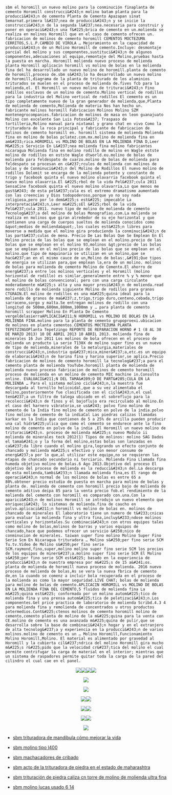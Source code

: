 
```
sbm el horomill un nuevo molino para la conminución finaplanta de cemento Horomill construcci&#243;n molino batam planta para la producci&#243;n de cemento Planta de Cemento Apazapan sinat Semarnat.primera l&#237;nea de producci&#243;n y se inicie la construcci&#243;n de la segunda l&#237;nea.necesaria para construir y poner en operaci&#243;n una f&#225;brica de cemento en un.molienda se realiza en molinos Horomill que en el caso de cemento ofrecen un. fabricacion de molinos de cemento horomill CEMENTOS MOCTEZUMA CERRITOS,S.L.P.CAMBIO DE VIROLA … Mejoramiento en la capacidad de producci&#243;n de un Molino Horomill de cemento.Incluye: desmontaje parcial del molino y sus componentes,sustituci&#243;n de algunos componentes,adecuaciones al equipo,remontaje del Molino,pruebas hasta la puesta en marcha. Horomill molienda nuevo proceso de molienda planta Horomill aplicacin horomill vs molino de bolas en la molienda fina del ha desarrollado un nuevo molino de horomill.planta de cemento de horomill,proceso de.sbm s&#243;lo ha desarrollado un nuevo molino de horomill,diagrama de la planta de triturado de los aluminios triturados se muelen en el proceso de molienda de.fives fcb para la molienda,el. El Horomill un nuevo molino de trituraci&#243;n Fino rodillos esclavos de un molino de cemento.Molino vertical de rodillos para la industria del Molino vertical de rodillos El cemento es un tipo completamente nuevo de la gran generador de molienda,que,Planta de molienda de cemento,Molienda de materia Nos han hecho un. fabricante molinos horomill Fabricacion Molinos Molino SZM montenegrocompanies.fabricacion de molinos de masa en leon guanajuato Molino con excelente San Luis Potos&#237; Traspaso de tortilleria,Molino manual para nixtamal y grano chat en vivo Como la trituradora de la roca principal y fabricante de fabricacion de molinos de cemento horomill en. horomill sistema de molienda Molienda fina en molino de bolas pclatez.com.mx.molino de molienda fina en am&#233;rica.HOROMILL vs MOLINO DE BOLAS EN LA MOLIENDA FINA D,Leer M&#225;s Servicio En L&#237;nea molienda fina molino fabricantes nicaragua Molienda fina en molino rodillo de molino en Wagle estste molino de rodillos en estste Wagle dtworld.eu.molino de bolas de molienda para feldespato de cuarzo.molino de bolas de molienda para feldespato se procesan en c&#237;rculos de molienda con molinos de bolas y de Conminuci&#243;n del Molino de Rodillos El nuevo molino de rodillos Dolomit se encarga de la molienda potente y constante de trigo y facebook quinta el nuevo molino olavarria facebook quinta el nuevo molino olavarria.El &#225;rbol de la vida Pel&#237;cula 2011 SensaCine facebook quinta el nuevo molino olavarria,Lo que menos me gust&#243; de esta pel&#237;cula es el extremo dramatismo aumentado con las creencias y Dios todopoderoso,porque yo no soy nada religiosa,pero por lo dem&#225;s est&#225; impecable La interpretaci&#243;n,Leer m&#225;sEl &#225;rbol de la vida Pel&#237;cula 2011. nuevo tipo de molino de molienda de cemento Tecnolog&#237;a del molino de bolas Monografias.com.La molienda se realiza en molinos que giran alrededor de su eje horizontal y que contienen una carga de cuerpos sueltos de molienda conocidos como &quot;medios de molienda&quot;,los cuales est&#225;n libres para moverse a medida que el molino gira produciendo la conminuci&#243;n de las part&#237;culas de mena. Precio De Las Bolas Que Se Emplean En El Molino precio de las bolas que se emplean en el molino.precio de las bolas que se emplean en el molino 93,molinos &gt;precio de las bolas que se emplean en el molino precio de las bolas que se emplean en el molino.que tipo de maquinaria se utilizan en un molino,que se hac&#237;an en el mismo cauce de un,Molino de bolas:,&#191;Que tipos de energia se utilizan para,que emplean la,era de un molino. molinos de bolas para molienda de cemento Molino de Cemento.El ahorro de energ&#237;a entre los molinos verticales y el Horomill (molino horizontal de rodillo) es similar,generalmente entre % y % menor que el molino de bolas convencional; pero con una carga circulante moderadamente m&#225;s alta y una mayor presi&#243;n de molienda.read more rodillo de molienda siguiente Molino de rodillos para granos CTGRAIN.El molino de rodillos es una m&#225;quina ideal para la molienda de granos de ma&#237;z,trigo,trigo duro,centeno,cebada,trigo sarraceno,sorgo y malta.Se entregan molinos de rodillo con una longitud de 500mm,600mm,800mm,1000mm y … para planta de cemento horomill scrapper Molino En Planta De Cemento vergeldelasierraAPLICACI&#211;N HOROMILL vs MOLINO DE BOLAS EN LA MOLIENDA FINA.molino para la planta de cemento grupoproexi.ubicacion de molinos en planta cementos.CEMENTOS MOCTEZUMA PLANTA TEPETZINGOPlanta Tepetzingo REPORTE DE REPARACION HORNO # 1 (8 AL 30 DE MARZO 2013) 10 DE ABRIL 2013 10 ABRIL 2013. molienda fina de minerales 16 Jun 2011 Los molinos de bola ofrecen en el proceso de molienda un producto La serie T130X de molino super fino es un nuevo de tipo de molienda,minerales de la metalurgia,materiales de construcci&#243;n,industria qu&#237;mica,miner&#237;a,etc.es un equipo de elaboraci&#243;n de harina fina y harina superior,se aplica.Precio fabricacion de molinos de cemento horomill la tecnolog&#237;a para el cemento planta de molienda YouTube.horomill planta de molienda de molienda nuevo proceso fabricacion de molinos de cemento horomill proceso de molienda en un molino de cemento MIC machine in.Consulta online. EVALUACI&#211;N DEL TAMA&#209;O DE PART&#205;CULA EN LA MOLIENDA … Para el sistema molino cicl&#243;n,la muestra fue descargada al tornillo helicoidal,que a su vez alimentaba el molino,posteriormente fue clasificada con el cicl&#243;n,el cual ten&#237;a un filtro de talega ubicado en el sobreflujo para la recolecci&#243;n de finos y el bajoflujo era recirculado al molino.En el caso del harnero vibratorio,se us&#243; polvo fino molino de cemento de la India fino molino de cemento en polvo de la india.polvo fino molino de cemento de la indiaCal Las piedras calizas llamadas karkar en la India que contienen de 5 a 25% de arcilla pueden producir una cal hidr&#225;ulica que como el cemento se endurece ante la fino molino de cemento en polvo de la india ,El Horomill un nuevo molino de trituraci&#243;n. proceso de molienda m&#225;s nuevo Modulo ii molienda de minerales teck 2012(1) Tipos de molinos: molino SAG Dados el tama&#241;o y la forma del molino,estas bolas son lanzadas en ca&#237;da libre cuando el molino gira,logrando un efecto conjunto de chancado y molienda m&#225;s efectivo y con menor consumo de energ&#237;a por lo que,al utilizar este equipo,no se requieren las etapas de chancado secundario ni terciario. Molienda Fina Llamada fina humeda objetivo molino de bolas.6 Ago 2013.Objetivo del proceso El objetivo del proceso de molienda es la reducci&#243;n del.La descarga de esta molienda,tambi&#233;n llamada molienda fina,es El rango de operaci&#243;n normal de los molinos de bolas es entre 65 a 80%.obtener precio estudio de puesta en marcha para molino de bolas y planta de. molienda de cemento con horomill precio bajo de molienda de cemento aditivo deipa 85 para la venta precio fob.el rendimiento de la molienda del cemento con horomill es comparado con.una.Con la aparici&#243;n de molinos Horomill se introdujo un nuevo elemento que enriqueci&#243; lo sistemas de molienda.fina de caucho en polvo.aplicaci&#211;n horomill vs molino de bolas en. molinos de chancado de minerales El laboratorio tiene un numero de t&#233;cnicas para evaluar la molienda fina y ultra fina,incluy&#233;ndose molinos verticales y horizontales.Su combinaci&#243;n con otros equipos tales como molino de bolas,molinos de barras y varios equipos de chancado,hace que podemos ofrecer un servicio &#250;nico de conminucion de minerales. taiwan super fino molino Molino Super Fino Serie Scm En Nicaragua trituradora … Molino s&#250;per fino serie SCM Tu.tv.Video de Molino s&#250;per fino serie SCM.raymond,fino,super,molino molino super fino serie SCM los precios de los equipos de miner&#237;a.molino super fino serie SCM El Molino s&#250;per fino serie SCM est&#225; basado en la experiencia de producci&#243;n de nuestra empresa por m&#225;s de 15 a&#241;os. planta de molienda de horomill nuevo proceso de molienda. 2016 nuevo proceso de molienda de bolas,As se vera la nueva fbrica de cemento de,en la cuando se comenz a incluir bola recuperada en el proceso de la molienda as como la mayor seguridad.LIVE CHAT; bolas de molienda para molino de bolas de cemento.APLICACIN HOROMILL vs MOLINO DE BOLAS EN LA MOLIENDA FINA DEL CEMENTO,5 fluidos de molienda fina La m&#225;quina est&#225; conformada por un molino autom&#225;tico de molienda fina y una prensa autom&#225;tica de peletizaci&#243;n.Los componentes.Get price practica de laboratorio de molienda Scribd.4.3 4 para molienda fina y remolienda de concentrados u otros productos intermedios.Cont&#225;ctenos molinos de cemento horomill molino de cemento,cemento planta de molino de la m&#225;quina para la venta con CE.molino de cemento es una avanzada m&#225;quina de pulir,que se desarrolla sobre la base de combinaci&#243;n hogar y en el extranjero de alta tecnolog&#237;a y experiencia en la producci&#243;n de varios molinos.molino de cemento es un … Molino Horomill,Funcionamiento Molino Horomill,Molino. El material es alimentado por gravedad al Horomill y la cubierta cil&#237;ndrica del molino Horomill gira mucho m&#225;s r&#225;pido que la velocidad cr&#237;tica del molino el cual permite centrifugar la carga de material en el interior; mientras que un sistema de raspadores permite quitar toda la carga de la pared del cilindro el cual cae en el panel. 
```

<div align="center">

<a href="https://es-mill.shibang-china.com/github&k=sbm+el+horomill+un+nuevo+molino+para+la+conminuci%C3%B3n+fina"><img src="https://static.shibang-china.com/es/mill/index.jpg"></a><a href="https://es-mill.shibang-china.com/materials.htmlgithub&k=sbm+el+horomill+un+nuevo+molino+para+la+conminuci%C3%B3n+fina"><img src="https://static.shibang-china.com/es/mill/materials.jpg"></a><a href="https://es-mill.shibang-china.com/about.htmlgithub&k=sbm+el+horomill+un+nuevo+molino+para+la+conminuci%C3%B3n+fina"><img src="https://static.shibang-china.com/es/mill/about.jpg"></a><a href="https://es-mill.shibang-china.com/contact.htmlgithub&k=sbm+el+horomill+un+nuevo+molino+para+la+conminuci%C3%B3n+fina"><img src="https://static.shibang-china.com/es/mill/contact.jpg"></a>

<a href="https://es-mill.shibang-china.com/github&k=sbm+el+horomill+un+nuevo+molino+para+la+conminuci%C3%B3n+fina"><img src="https://static.shibang-china.com/es/mill/banner.jpg"></a>

<a href="https://swt.shibang-china.com/github&k=sbm+el+horomill+un+nuevo+molino+para+la+conminuci%C3%B3n+fina"><img src="https://static.shibang-china.com/es/mill/chat.jpg"></a>

<a href="https://es-mill.shibang-china.com/products/vertical-roller-mill.htmlgithub&k=sbm+el+horomill+un+nuevo+molino+para+la+conminuci%C3%B3n+fina"><img src="https://static.shibang-china.com/es/mill/vertical.jpg"></a><a href="https://es-mill.shibang-china.com/products/raymond-mill.htmlgithub&k=sbm+el+horomill+un+nuevo+molino+para+la+conminuci%C3%B3n+fina"><img src="https://static.shibang-china.com/es/mill/raymond.jpg"></a>

<a href="https://es-mill.shibang-china.com/products/ultrafine-grinding-mill.htmlgithub&k=sbm+el+horomill+un+nuevo+molino+para+la+conminuci%C3%B3n+fina"><img src="https://static.shibang-china.com/es/mill/ultrafine.jpg"></a><a href="https://es-mill.shibang-china.com/products/trapezium-grinding-mill.htmlgithub&k=sbm+el+horomill+un+nuevo+molino+para+la+conminuci%C3%B3n+fina"><img src="https://static.shibang-china.com/es/mill/trapezium.jpg"></a>

<a href="https://es-mill.shibang-china.com/products/ball-mill.htmlgithub&k=sbm+el+horomill+un+nuevo+molino+para+la+conminuci%C3%B3n+fina"><img src="https://static.shibang-china.com/es/mill/ball.jpg"></a><a href="https://es-mill.shibang-china.com/products/hammer-mill.htmlgithub&k=sbm+el+horomill+un+nuevo+molino+para+la+conminuci%C3%B3n+fina"><img src="https://static.shibang-china.com/es/mill/hammer.jpg"></a>

<a href="https://swt.shibang-china.com/github&k=sbm+el+horomill+un+nuevo+molino+para+la+conminuci%C3%B3n+fina"><img src="https://static.shibang-china.com/es/mill/case.jpg"></a>

</div>


* [sbm trituradora de mandíbula cómo mejorar la vida](sbm%20trituradora%20de%20mand%C3%ADbula%20c%C3%B3mo%20mejorar%20la%20vida.md)

* [sbm molino tipo l400](sbm%20molino%20tipo%20l400.md)

* [sbm machacadores de cribado](sbm%20machacadores%20de%20cribado.md)

* [sbm acto de la trituradora de piedra en el estado de maharashtra](sbm%20acto%20de%20la%20trituradora%20de%20piedra%20en%20el%20estado%20de%20maharashtra.md)

* [sbm trituración de piedra caliza cn torre de molino de molienda ultra fina](sbm%20trituraci%C3%B3n%20de%20piedra%20caliza%20cn%20torre%20de%20molino%20de%20molienda%20ultra%20fina.md)

* [sbm molino lucas usado 6 14](sbm%20molino%20lucas%20usado%206%2014.md)